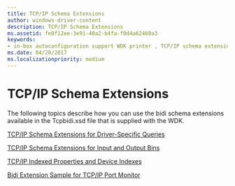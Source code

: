 ```yaml
---
title: TCP/IP Schema Extensions
author: windows-driver-content
description: TCP/IP Schema Extensions
ms.assetid: fe0f12ee-3e91-40a2-b4fa-f0d4a62460a3
keywords:
- in-box autoconfiguration support WDK printer , TCP/IP schema extensions
ms.date: 04/20/2017
ms.localizationpriority: medium
---
```


# TCP/IP Schema Extensions


The following topics describe how you can use the bidi schema extensions available in the Tcpbidi.xsd file that is supplied with the WDK.

[TCP/IP Schema Extensions for Driver-Specific Queries](tcp-ip-schema-extensions-for-driver-specific-queries.md)

[TCP/IP Schema Extensions for Input and Output Bins](tcp-ip-schema-extensions-for-input-and-output-bins.md)

[TCP/IP Indexed Properties and Device Indexes](tcp-ip-indexed-properties-and-device-indexes.md)

[Bidi Extension Sample for TCP/IP Port Monitor](bidi-extension-sample-for-tcp-ip-port-monitor.md)

 

 





